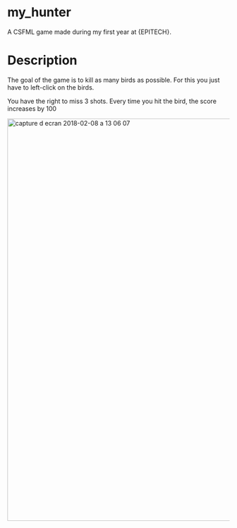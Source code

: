 # my_hunter
A CSFML game made during my first year at {EPITECH}.

# Description
The goal of the game is to kill as many birds as possible.
For this you just have to left-click on the birds.

You have the right to miss 3 shots.
Every time you hit the bird, the score increases by 100


<img width="912" alt="capture d ecran 2018-02-08 a 13 06 07" src="https://user-images.githubusercontent.com/32702872/35972479-489dc55e-0cd2-11e8-9318-25d7fd84808b.png">

